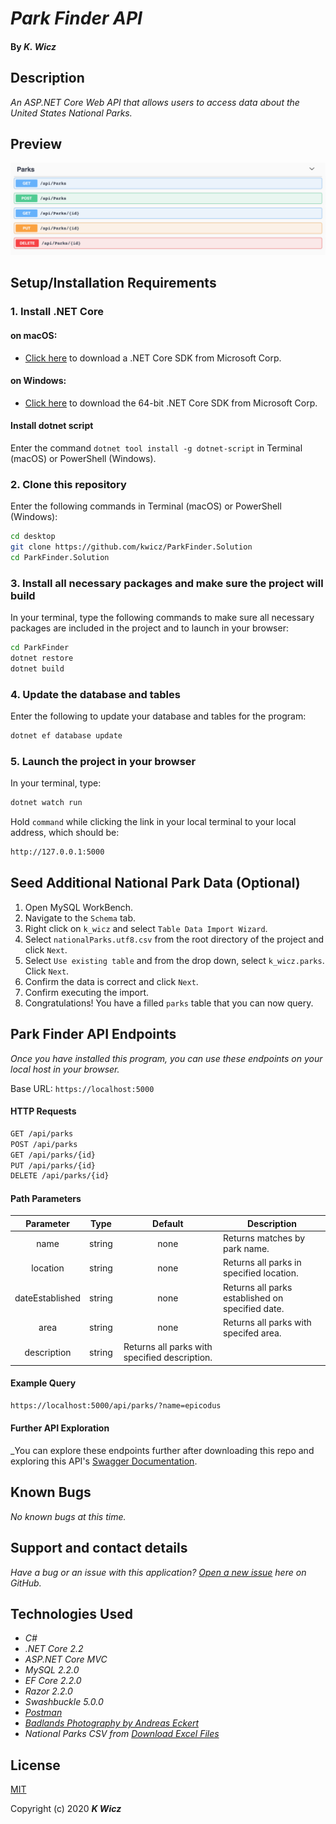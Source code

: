 # _Park Finder API_

#### By _**K. Wicz**_


## Description

_An ASP.NET Core Web API that allows users to access data about the United States National Parks._

## Preview

![API Preview](/parkfinder/wwwroot/img/APIPreview.png)

## Setup/Installation Requirements

### 1.  Install .NET Core

#### on macOS:
* [Click here](https://dotnet.microsoft.com/download/thank-you/dotnet-sdk-2.2.106-macos-x64-installer) to download a .NET Core SDK from Microsoft Corp.

#### on Windows:
* [Click here](https://dotnet.microsoft.com/download/thank-you/dotnet-sdk-2.2.203-windows-x64-installer) to download the 64-bit .NET Core SDK from Microsoft Corp.

#### Install dotnet script
Enter the command ``dotnet tool install -g dotnet-script`` in Terminal (macOS) or PowerShell (Windows).

### 2. Clone this repository

Enter the following commands in Terminal (macOS) or PowerShell (Windows):
```sh
cd desktop
git clone https://github.com/kwicz/ParkFinder.Solution
cd ParkFinder.Solution
```
### 3. Install all necessary packages and make sure the project will build
In your terminal, type the following commands to make sure all necessary packages are included in the project and to launch in your browser:
```sh
cd ParkFinder
dotnet restore
dotnet build
```

### 4. Update the database and tables
Enter the following to update your database and tables for the program:
```sh
dotnet ef database update
```

### 5. Launch the project in your browser
In your terminal, type:
```sh
dotnet watch run
```
Hold ```command``` while clicking the link in your local terminal to your local address, which should be:
```sh
http://127.0.0.1:5000
```

## Seed Additional National Park Data (Optional)

1. Open MySQL WorkBench.
2. Navigate to the `Schema` tab.
3. Right click on `k_wicz` and select `Table Data Import Wizard`.
4. Select `nationalParks.utf8.csv` from the root directory of the project and click `Next`.
5. Select `Use existing table` and from the drop down, select `k_wicz.parks`.  Click `Next`.
6. Confirm the data is correct and click `Next`.
7. Confirm executing the import.
8. Congratulations! You have a filled `parks` table that you can now query.

## Park Finder API Endpoints
_Once you have installed this program, you can use these endpoints on your local host in your browser._

Base URL: ```https://localhost:5000```

#### HTTP Requests
```sh
GET /api/parks
POST /api/parks
GET /api/parks/{id}
PUT /api/parks/{id}
DELETE /api/parks/{id}
```
#### Path Parameters
| Parameter | Type | Default | Description |
| :---: | :---: | :---: | --- |
| name | string | none | Returns matches by park name.
| location | string | none | Returns all parks in specified location. |
| dateEstablished | string | none | Returns all parks established on specified date. |
| area | string | none | Returns all parks with specifed area. |
| description | string | Returns all parks with specified description. |

#### Example Query
```sh
https://localhost:5000/api/parks/?name=epicodus
```
#### Further API Exploration

_You can explore these endpoints further after downloading this repo and exploring this API's [Swagger Documentation](https://localhost:5001/swagger/index.html).

## Known Bugs

_No known bugs at this time._

## Support and contact details

_Have a bug or an issue with this application? [Open a new issue](https://github.com/kwicz/ParkFinder.Solution/issues) here on GitHub._

## Technologies Used
* _C#_
* _.NET Core 2.2_
* _ASP.NET Core MVC_
* _MySQL 2.2.0_
* _EF Core 2.2.0_
* _Razor 2.2.0_
* _Swashbuckle 5.0.0_
* _[Postman](postman.com)_
* _[Badlands Photography by Andreas Eckert](https://www.doi.gov/blog/10-things-you-didnt-know-about-badlands-national-park)_
* _National Parks CSV from [Download Excel Files](https://www.downloadexcelfiles.com/us_en/download-excel-file-list-national-parks-us)_

## License

[MIT](https://choosealicense.com/licenses/mit/)

Copyright (c) 2020 **_K Wicz_**
